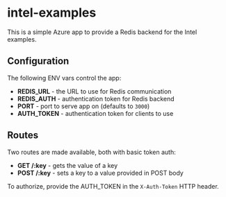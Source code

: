 # intel-examples

This is a simple Azure app to provide a Redis backend for the Intel examples.

## Configuration

The following ENV vars control the app:

- **REDIS_URL** - the URL to use for Redis communication
- **REDIS_AUTH** - authentication token for Redis backend
- **PORT** - port to serve app on (defaults to `3000`)
- **AUTH_TOKEN** - authentication token for clients to use

## Routes

Two routes are made available, both with basic token auth:

- **GET /:key** - gets the value of a key
- **POST /:key** - sets a key to a value provided in POST body

To authorize, provide the AUTH_TOKEN in the `X-Auth-Token` HTTP header.
